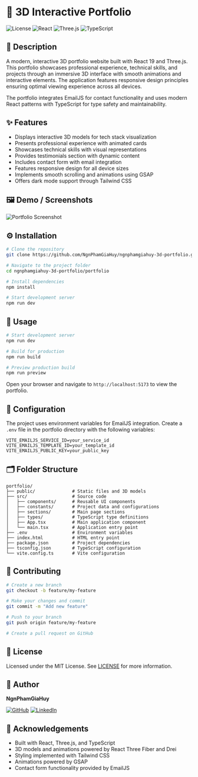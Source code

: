 # 🌟 3D Interactive Portfolio

![License](https://img.shields.io/badge/license-MIT-green)
![React](https://img.shields.io/badge/React-19-61DAFB?logo=react)
![Three.js](https://img.shields.io/badge/Three.js-Latest-black?logo=three.js)
![TypeScript](https://img.shields.io/badge/TypeScript-5.8-3178C6?logo=typescript)

## 📝 Description

A modern, interactive 3D portfolio website built with React 19 and Three.js. This portfolio showcases professional experience, technical skills, and projects through an immersive 3D interface with smooth animations and interactive elements. The application features responsive design principles ensuring optimal viewing experience across all devices.

The portfolio integrates EmailJS for contact functionality and uses modern React patterns with TypeScript for type safety and maintainability.

## ✨ Features

- Displays interactive 3D models for tech stack visualization
- Presents professional experience with animated cards
- Showcases technical skills with visual representations
- Provides testimonials section with dynamic content
- Includes contact form with email integration
- Features responsive design for all device sizes
- Implements smooth scrolling and animations using GSAP
- Offers dark mode support through Tailwind CSS

## 🖼️ Demo / Screenshots

![Portfolio Screenshot](./img/portfolio.png)

## ⚙️ Installation

```bash
# Clone the repository
git clone https://github.com/NgnPhamGiaHuy/ngnphamgiahuy-3d-portfolio.git

# Navigate to the project folder
cd ngnphamgiahuy-3d-portfolio/portfolio

# Install dependencies
npm install

# Start development server
npm run dev
```

## 🚀 Usage

```bash
# Start development server
npm run dev

# Build for production
npm run build

# Preview production build
npm run preview
```

Open your browser and navigate to `http://localhost:5173` to view the portfolio.

## 🔧 Configuration

The project uses environment variables for EmailJS integration. Create a `.env` file in the portfolio directory with the following variables:

```env
VITE_EMAILJS_SERVICE_ID=your_service_id
VITE_EMAILJS_TEMPLATE_ID=your_template_id
VITE_EMAILJS_PUBLIC_KEY=your_public_key
```

## 🗂️ Folder Structure

```
portfolio/
├── public/              # Static files and 3D models
├── src/                 # Source code
│   ├── components/      # Reusable UI components
│   ├── constants/       # Project data and configurations
│   ├── sections/        # Main page sections
│   ├── types/           # TypeScript type definitions
│   ├── App.tsx          # Main application component
│   └── main.tsx         # Application entry point
├── .env                 # Environment variables
├── index.html           # HTML entry point
├── package.json         # Project dependencies
├── tsconfig.json        # TypeScript configuration
└── vite.config.ts       # Vite configuration
```

## 🤝 Contributing

```bash
# Create a new branch
git checkout -b feature/my-feature

# Make your changes and commit
git commit -m "Add new feature"

# Push to your branch
git push origin feature/my-feature

# Create a pull request on GitHub
```

## 📄 License

Licensed under the MIT License. See [LICENSE](./LICENSE) for more information.

## 👤 Author

**NgnPhamGiaHuy**

[![GitHub](https://img.shields.io/badge/GitHub-100000?style=for-the-badge&logo=github&logoColor=white)](https://github.com/NgnPhamGiaHuy)
[![LinkedIn](https://img.shields.io/badge/LinkedIn-0077B5?style=for-the-badge&logo=linkedin&logoColor=white)](https://linkedin.com/in/nguyenphamgiahuy)
## 🙏 Acknowledgements

- Built with React, Three.js, and TypeScript
- 3D models and animations powered by React Three Fiber and Drei
- Styling implemented with Tailwind CSS
- Animations powered by GSAP
- Contact form functionality provided by EmailJS 